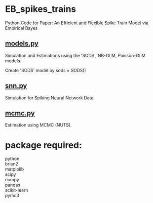 # EB_spikes_trains
Python Code for Paper: An Efficient and Flexible Spike Train Model via Empirical Bayes


## [models.py](https://github.com/cuckoong/EB_spikes_trains/blob/master/models.py)
Simulation and Estimations using the 'SODS', NB-GLM, Poisson-GLM models.

Create 'SODS' model by sods = SODS()



## [snn.py](https://github.com/cuckoong/EB_spikes_trains/blob/master/snn.py)
Simulation for Spiking Neural Network Data

## [mcmc.py](https://github.com/cuckoong/EB_spikes_trains/blob/master/mcmc.py)
Estimation using MCMC (NUTS).



# package required: 
python \
brian2 \
matplolib \
scipy \
numpy \
pandas \
scikit-learn \
pymc3
     
